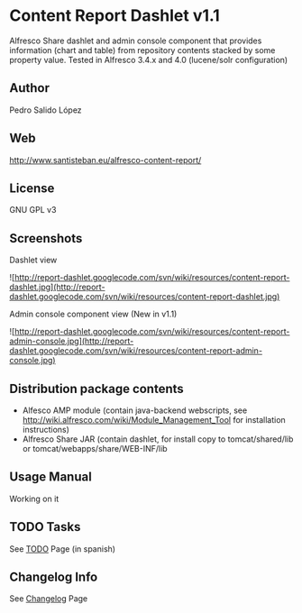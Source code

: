 # Content Report Dashlet v1.1  #


Alfresco Share dashlet and admin console component that provides information (chart and table) from repository contents stacked by some property value. Tested in Alfresco 3.4.x and 4.0 (lucene/solr configuration)

## Author ##
Pedro Salido López

## Web ##
http://www.santisteban.eu/alfresco-content-report/

## License ##
GNU GPL v3

## Screenshots ##
Dashlet view

![http://report-dashlet.googlecode.com/svn/wiki/resources/content-report-dashlet.jpg](http://report-dashlet.googlecode.com/svn/wiki/resources/content-report-dashlet.jpg)

Admin console component view (New in v1.1)

![http://report-dashlet.googlecode.com/svn/wiki/resources/content-report-admin-console.jpg](http://report-dashlet.googlecode.com/svn/wiki/resources/content-report-admin-console.jpg)

## Distribution package contents ##
  * Alfesco AMP module (contain java-backend webscripts, see http://wiki.alfresco.com/wiki/Module_Management_Tool for installation instructions)
  * Alfresco Share JAR (contain dashlet, for install copy to tomcat/shared/lib or tomcat/webapps/share/WEB-INF/lib

## Usage Manual ##
Working on it

## TODO Tasks ##
See [TODO](http://code.google.com/p/report-dashlet/wiki/TODO) Page (in spanish)

## Changelog Info ##
See [Changelog](http://code.google.com/p/report-dashlet/wiki/ChangeLog) Page